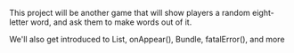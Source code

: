 This project will be another game that will show players a random eight-letter word, and ask them to make words out of it.

We'll also get introduced to List, onAppear(), Bundle, fatalError(), and more 

